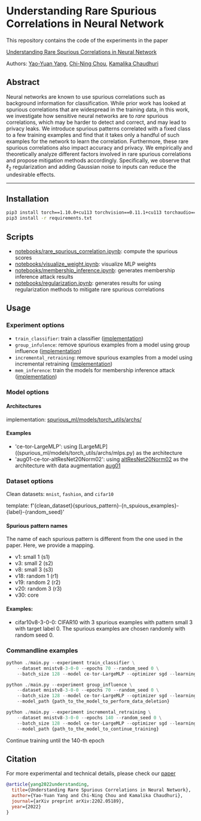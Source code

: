 # Understanding Rare Spurious Correlations in Neural Network


This repository contains the code of the experiments in the paper

[Understanding Rare Spurious Correlations in Neural Network](https://arxiv.org/abs/2202.05189)

Authors: [Yao-Yuan Yang](https://github.com/yangarbiter/), [Chi-Ning Chou](https://cnchou.github.io/), [Kamalika Chaudhuri](http://cseweb.ucsd.edu/~kamalika/)

## Abstract

Neural networks are known to use spurious correlations such as background information for classification. While prior work has looked at spurious correlations that are widespread in the training data, in this work, we investigate how sensitive neural networks are to *rare* spurious correlations, which may be harder to detect and correct, and may lead to privacy leaks. We introduce spurious patterns correlated with a fixed class to a few training examples and find that it takes only a handful of such examples for the network to learn the correlation. Furthermore, these rare spurious correlations also impact accuracy and privacy. We empirically and theoretically analyze different factors involved in rare spurious correlations and propose mitigation methods accordingly. Specifically, we observe that $\ell_2$ regularization and adding Gaussian noise to inputs can reduce the undesirable effects.

---

## Installation

```bash
pip3 install torch==1.10.0+cu113 torchvision==0.11.1+cu113 torchaudio==0.10.0+cu113 -f https://download.pytorch.org/whl/cu113/torch_stable.html
pip3 install -r requirements.txt
```

## Scripts

- [notebooks/rare_spurious_correlation.ipynb](notebooks/rare_spurious_correlation.ipynb): compute the spurious scores
- [notebooks/visualize_weight.ipynb](notebooks/visualize_weight.ipynb): visualize MLP weights
- [notebooks/membership_inference.ipynb](notebooks/membership_inference.ipynb): generates membership inference attack results
- [notebooks/regularization.ipynb](notebooks/regularization.ipynb): generates results for using regularization methods to mitigate rare spurious correlations

## Usage

### Experiment options

- `train_classifier`: train a classifier ([implementation](experiments/train_classifier.py))
- `group_infulence`: remove spurious examples from a model using group influence ([implementation](experiments/group_influence.py))
- `incremental_retraining`: remove spurious examples from a model using incremental retraining ([implementation](experiments/incremental_retraining.py))
- `mem_inference`: train the models for membership inference attack ([implementation](experiments/mem_inference.py))

### Model options

#### Architectures

implementation: [spurious_ml/models/torch_utils/archs/](spurious_ml/models/torch_utils/archs/)

#### Examples

- 'ce-tor-LargeMLP': using [LargeMLP]((spurious_ml/models/torch_utils/archs/mlps.py) as the architecture
- 'aug01-ce-tor-altResNet20Norm02': using [altResNet20Norm02](spurious_ml/models/torch_utils/archs/alt_resnet.py#L141-L143) as the architecture with data augmentation [aug01](spurious_ml/models/torch_utils/data_augs.py#L4)

### Dataset options

Clean datasets: `mnist`, `fashion`, and `cifar10`

template: f'{clean_dataset}{spurious_pattern}-{n_spuious_examples}-{label}-{random_seed}'

#### Spurious pattern names

The name of each spurious pattern is different from the one used in the paper. Here, we provide a mapping.

- v1: small 1 (s1)
- v3: small 2 (s2)
- v8: small 3 (s3)
- v18: random 1 (r1)
- v19: random 2 (r2)
- v20: random 3 (r3)
- v30: core

#### Examples:

- cifar10v8-3-0-0: CIFAR10 with 3 spurious examples with pattern small 3 with target label 0. The spurious examples are chosen randomly with random seed 0.

### Commandline examples

```python
python ./main.py --experiment train_classifier \
    --dataset mnistv8-3-0-0 --epochs 70 --random_seed 0 \
    --batch_size 128 --model ce-tor-LargeMLP --optimizer sgd --learning_rate 0.01 --momentum 0.9
```

```python
python ./main.py --experiment group_influence \
    --dataset mnistv8-3-0-0 --epochs 70 --random_seed 0 \
    --batch_size 128 --model ce-tor-LargeMLP --optimizer sgd --learning_rate 0.01 --momentum 0.9 \
    --model_path {path_to_the_model_to_perform_data_deletion}
```

```python
python ./main.py --experiment incremental_retraining \
    --dataset mnistv8-3-0-0 --epochs 140 --random_seed 0 \
    --batch_size 128 --model ce-tor-LargeMLP --optimizer sgd --learning_rate 0.01 --momentum 0.9 \
    --model_path {path_to_the_model_to_continue_training}
```

Continue training until the 140-th epoch


## Citation

For more experimental and technical details, please check our [paper](https://arxiv.org/abs/2202.05189)

```bibtex
@article{yang2022understanding,
  title={Understanding Rare Spurious Correlations in Neural Network},
  author={Yao-Yuan Yang and Chi-Ning Chou and Kamalika Chaudhuri},
  journal={arXiv preprint arXiv:2202.05189},
  year={2022}
}
```
